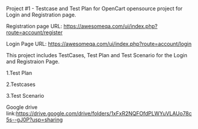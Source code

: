 

Project #1 - Testcase and Test Plan for OpenCart opensource project for Login and Registration page.

Registration page URL: https://awesomeqa.com/ui/index.php?route=account/register

Login Page URL: https://awesomeqa.com/ui/index.php?route=account/login

This project includes TestCases, Test Plan and Test Scenario for the Login and Registraion Page.

1.Test Plan

2.Testcases

3.Test Scenario

Google drive link:https://drive.google.com/drive/folders/1xFxR2NQFOfdPLWYuVLAUo78c5s--gJ0P?usp=sharing


